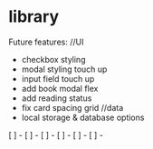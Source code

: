 # library

Future features:
//UI

- checkbox styling
- modal styling touch up
- input field touch up
- add book modal flex
- add reading status
- fix card spacing grid
  //data
- local storage & database options

[ ] -
[ ] -
[ ] -
[ ] -
[ ] -
[ ] -
